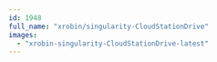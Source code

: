 ```yaml
---
id: 1948
full_name: "xrobin/singularity-CloudStationDrive"
images: 
  - "xrobin-singularity-CloudStationDrive-latest"
---
```

